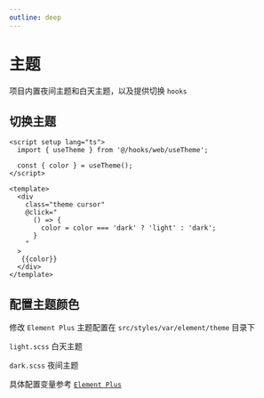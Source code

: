 ```yaml
---
outline: deep
---
```


# 主题

项目内置夜间主题和白天主题，以及提供切换 `hooks`

## 切换主题

```vue
<script setup lang="ts">
  import { useTheme } from '@/hooks/web/useTheme';

  const { color } = useTheme();
</script>

<template>
  <div
    class="theme cursor"
    @click="
      () => {
        color = color === 'dark' ? 'light' : 'dark';
      }
    "
  >
   {{color}}
  </div>
</template>

```

## 配置主题颜色

修改 `Element Plus` 主题配置在 `src/styles/var/element/theme` 目录下

`light.scss` 白天主题

`dark.scss` 夜间主题

具体配置变量参考 [`Element Plus`](https://element-plus.gitee.io/zh-CN/guide/theming.html)
